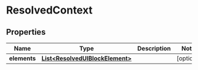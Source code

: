

# ResolvedContext


## Properties

| Name | Type | Description | Notes |
|------------ | ------------- | ------------- | -------------|
|**elements** | [**List&lt;ResolvedUIBlockElement&gt;**](ResolvedUIBlockElement.md) |  |  [optional] |



